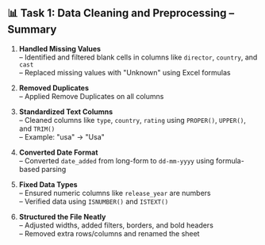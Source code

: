 ## 📊 Task 1: Data Cleaning and Preprocessing – Summary

1. **Handled Missing Values**  
   – Identified and filtered blank cells in columns like `director`, `country`, and `cast`  
   – Replaced missing values with "Unknown" using Excel formulas

2. **Removed Duplicates**  
   – Applied Remove Duplicates on all columns

3. **Standardized Text Columns**  
   – Cleaned columns like `type`, `country`, `rating` using `PROPER()`, `UPPER()`, and `TRIM()`  
   – Example: "usa" → "Usa"

4. **Converted Date Format**  
   – Converted `date_added` from long-form to `dd-mm-yyyy` using formula-based parsing

5. **Fixed Data Types**  
   – Ensured numeric columns like `release_year` are numbers  
   – Verified data using `ISNUMBER()` and `ISTEXT()`

6. **Structured the File Neatly**  
   – Adjusted widths, added filters, borders, and bold headers  
   – Removed extra rows/columns and renamed the sheet
